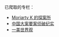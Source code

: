 已爬取的专栏：

- [Moriarty K 的探案所](https://www.zhihu.com/column/MoriatyK)
- [中国大案要案侦破纪实](https://www.zhihu.com/column/415937772)
- [一美世界观](https://www.zhihu.com/column/c_1040556007201554432)
